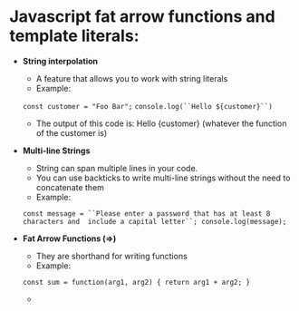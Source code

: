 # Javascript fat arrow functions and template literals:
- **String interpolation**
	- A feature that allows you to work with string literals
	- Example:
	
	`const customer = "Foo Bar";`
	`console.log(``Hello ${customer}``)`
	
	- The output of this code is: Hello {customer} (whatever the function of the customer is)

- **Multi-line Strings**
	- String can span multiple lines in your code.
	- You can use backticks to write multi-line strings without the need to concatenate them
	- Example:

	`const message = ``Please enter a password that
			has at least 8 characters and 
			include a capital letter``;
	console.log(message);`

- **Fat Arrow Functions (=>)**
	- They are shorthand for writing functions
	- Example:

	`const sum = function(arg1, arg2) {
		return arg1 + arg2;
	}`

	- 